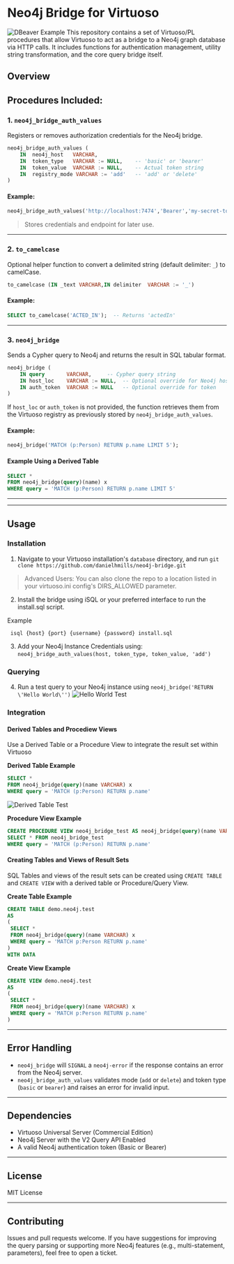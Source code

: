 # Neo4j Bridge for Virtuoso
![DBeaver Example](https://www.openlinksw.com/DAV/www2.openlinksw.com/data/gifs/neo4j_bridge_dbeaver.gif)
This repository contains a set of Virtuoso/PL procedures that allow Virtuoso to act as a bridge to a Neo4j graph database via HTTP calls. It includes functions for authentication management, utility string transformation, and the core query bridge itself.

## Overview

## Procedures Included:
### 1. `neo4j_bridge_auth_values`

Registers or removes authorization credentials for the Neo4j bridge.

```sql
neo4j_bridge_auth_values (
    IN  neo4j_host   VARCHAR,
    IN  token_type   VARCHAR := NULL,    -- 'basic' or 'bearer'
    IN  token_value  VARCHAR := NULL,    -- Actual token string
    IN  registry_mode VARCHAR := 'add'   -- 'add' or 'delete'
)
```

#### Example:
```sql
neo4j_bridge_auth_values('http://localhost:7474','Bearer','my-secret-token','add');
```

> Stores credentials and endpoint for later use.

---

### 2. `to_camelcase`

Optional helper function to convert a delimited string (default delimiter: `_`) to camelCase.

```sql
to_camelcase (IN _text VARCHAR,IN delimiter  VARCHAR := '_')
```

#### Example:
```sql
SELECT to_camelcase('ACTED_IN');  -- Returns 'actedIn'
```

---

### 3. `neo4j_bridge`

Sends a Cypher query to Neo4j and returns the result in SQL tabular format.

```sql
neo4j_bridge (
    IN query       VARCHAR,     -- Cypher query string
    IN host_loc    VARCHAR := NULL,  -- Optional override for Neo4j host
    IN auth_token  VARCHAR := NULL   -- Optional override for token
)
```

If `host_loc` or `auth_token` is not provided, the function retrieves them from the Virtuoso registry as previously stored by `neo4j_bridge_auth_values`.

#### Example:
```sql
neo4j_bridge('MATCH (p:Person) RETURN p.name LIMIT 5');
```

#### Example Using a Derived Table
```sql
SELECT *
FROM neo4j_bridge(query)(name) x
WHERE query = 'MATCH (p:Person) RETURN p.name LIMIT 5'
```
---
---

## Usage

### Installation

1. Navigate to your Virtuoso installation's `database` directory, and run `git clone https://github.com/danielhmills/neo4j-bridge.git`
> Advanced Users: You can also clone the repo to a location listed in your virtuoso.ini config's DIRS_ALLOWED parameter.

2. Install the bridge using iSQL or your preferred interface to run the install.sql script.

Example
```
 isql {host} {port} {username} {password} install.sql
```

3. Add your Neo4j Instance Credentials using: `neo4j_bridge_auth_values(host, token_type, token_value, 'add')`

### Querying
4. Run a test query to your Neo4j instance using `neo4j_bridge('RETURN \'Hello World\'')`
![Hello World Test](https://www.openlinksw.com/DAV/www2.openlinksw.com/data/gifs/neo4j_bridge_hello_world.gif)

### Integration
#### Derived Tables and Procediew Views
Use a Derived Table or a Procedure View to integrate the result set within Virtuoso

**Derived Table Example**
```sql
SELECT *
FROM neo4j_bridge(query)(name VARCHAR) x
WHERE query = 'MATCH (p:Person) RETURN p.name'
```
![Derived Table Test](https://www.openlinksw.com/DAV/www2.openlinksw.com/data/gifs/neo4j_bridge_derived_table.gif)

**Procedure View Example**
```sql
CREATE PROCEDURE VIEW neo4j_bridge_test AS neo4j_bridge(query)(name VARCHAR);
SELECT * FROM neo4j_bridge_test
WHERE query = 'MATCH (p:Person) RETURN p.name'
```
#### Creating Tables and Views of Result Sets
SQL Tables and views of the result sets can be created using `CREATE TABLE` and `CREATE VIEW` with a derived table or Procedure/Query View.

**Create Table Example**
```sql
CREATE TABLE demo.neo4j.test
AS
(
 SELECT *
 FROM neo4j_bridge(query)(name VARCHAR) x
 WHERE query = 'MATCH p:Person RETURN p.name'
)
WITH DATA
```


**Create View Example**
```sql
CREATE VIEW demo.neo4j.test
AS
(
 SELECT *
 FROM neo4j_bridge(query)(name VARCHAR) x
 WHERE query = 'MATCH p:Person RETURN p.name'
)
```
---

## Error Handling

- `neo4j_bridge` will `SIGNAL` a `neo4j-error` if the response contains an error from the Neo4j server.
- `neo4j_bridge_auth_values` validates mode (`add` or `delete`) and token type (`basic` or `bearer`) and raises an error for invalid input.

---

## Dependencies

- Virtuoso Universal Server (Commercial Edition)
- Neo4j Server with the V2 Query API Enabled
- A valid Neo4j authentication token (Basic or Bearer)

---

## License

MIT License

---

## Contributing

Issues and pull requests welcome. If you have suggestions for improving the query parsing or supporting more Neo4j features (e.g., multi-statement, parameters), feel free to open a ticket.
